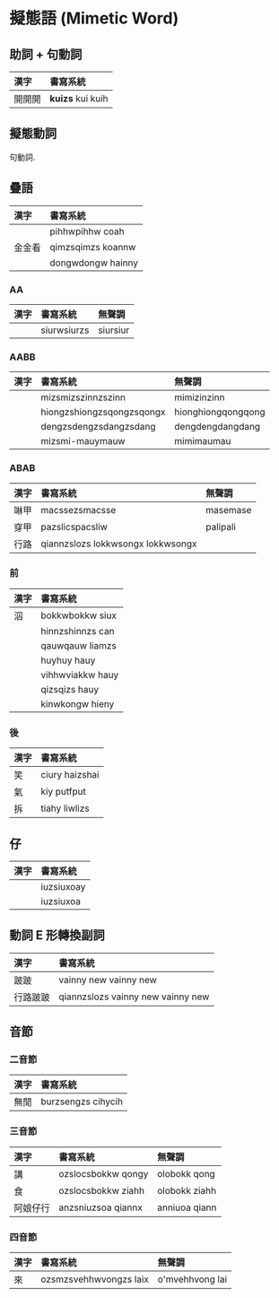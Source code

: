 # 擬態語 (Mimetic Word)

## 助詞 + 句動詞

| 漢字 | 書寫系統 |
| :--- | :--- |
| 開開開 | **kuizs** kui kuih |

## 擬態動詞

句動詞.

## 疊語

| 漢字 | 書寫系統 |
| :--- | :--- |
|| pihhwpihhw coah |
| 金金看 | qimzsqimzs koannw |
|| dongwdongw hainny |

### AA

| 漢字 | 書寫系統 | 無聲調 |
| :--- | :--- | :--- |
|| siurwsiurzs | siursiur |

### AABB

| 漢字 | 書寫系統 | 無聲調 |
| :--- | :--- | :--- |
|| mizsmizszinnzszinn | mimizinzinn |
|| hiongzshiongzsqongzsqongx | hionghiongqongqong |
|| dengzsdengzsdangzsdang | dengdengdangdang |
|| mizsmi-mauymauw | mimimaumau |

### ABAB

| 漢字 | 書寫系統 | 無聲調 |
| :--- | :--- | :--- |
| 啉甲 | macssezsmacsse | masemase |
| 穿甲 | pazslicspacsliw | palipali |
| 行路 | qiannzslozs lokkwsongx lokkwsongx ||

### 前

| 漢字 | 書寫系統 |
| :--- | :--- |
| 泅 | bokkwbokkw siux |
|| hinnzshinnzs can |
|| qauwqauw liamzs |
|| huyhuy hauy |
|| vihhwviakkw hauy |
|| qizsqizs hauy |
|| kinwkongw hieny |

### 後

| 漢字 | 書寫系統 |
| :--- | :--- |
| 笑 | ciury haizshai |
| 氣 | kiy putfput |
| 拆 | tiahy liwlizs |

## 仔

| 漢字 | 書寫系統 |
| :--- | :--- |
|| iuzsiuxoay |
|| iuzsiuxoa |

## 動詞 E 形轉換副詞

| 漢字 | 書寫系統 |
| :--- | :--- |
| 跛跛 | vainny new vainny new |
| 行路跛跛 | qiannzslozs vainny new vainny new |

## 音節

### 二音節

| 漢字 | 書寫系統 |
| :--- | :--- |
| 無閒 | burzsengzs cihycih |

### 三音節

| 漢字 | 書寫系統 | 無聲調 |
| :--- | :--- | :--- |
| 講 | ozslocsbokkw qongy | olobokk qong |
| 食 | ozslocsbokkw ziahh | olobokk ziahh |
| 阿娘仔行 | anzsniuzsoa qiannx | anniuoa qiann |

### 四音節

| 漢字 | 書寫系統 | 無聲調 |
| :--- | :--- | :--- |
| 來 | ozsmzsvehhwvongzs laix | o'mvehhvong lai |
